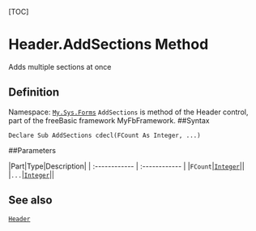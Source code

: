 [TOC]
# Header.AddSections Method
Adds multiple sections at once
## Definition
Namespace: [`My.Sys.Forms`](My.Sys.Forms.md)
`AddSections` is method of the Header control, part of the freeBasic framework MyFbFramework.
##Syntax
```freeBasic
Declare Sub AddSections cdecl(FCount As Integer, ...)
```

##Parameters

|Part|Type|Description|
| :------------ | :------------ |
|`FCount`|[`Integer`]("https://www.freebasic.net/wiki/KeyPgInteger")||
|`...`|[`Integer`]("https://www.freebasic.net/wiki/KeyPgInteger")||
## See also
[`Header`](Header.md)
